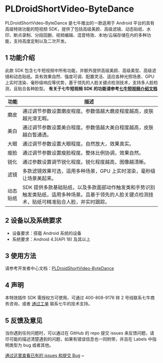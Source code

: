 # PLDroidShortVideo-ByteDance

PLDroidShortVideo-ByteDance 是七牛推出的一款适用于 Android 平台的具有高级特效功能的短视频 SDK，提供了包括高级美颜、高级滤镜、动态贴纸、水印、断点录制、分段回删、视频编辑、混音特效、本地/云端存储在内的多种功能，支持高度定制以及二次开发。

## 1 功能介绍

此款 SDK 包含七牛短视频中所有功能，并额外提供高级美颜、高级美型、高级滤镜和动态贴纸。具有效果自然、强度可调、配置灵活、适应各种光照场景、GPU 上实时渲染、毫秒级响应等优势，基于领先的人脸关键点检测技术，支持多人脸检测，且贴合各种脸型。
**有关于七牛短视频 SDK 的功能请参考[七牛短视频介绍文档](https://developer.qiniu.com/pili/sdk/3734/android-short-video-sdk)**

|     功能    |      描述      |  
| ---------- | --------------- |
|  磨皮  | 通过调节参数设置磨皮程度。参数值越大磨皮程度越高，皮肤越光滑无暇。|
|  美白  | 通过调节参数设置美白程度。参数值越大美白程度越高，皮肤越白皙通透。|
|  大眼  | 通过调节参数设置大眼程度。自然放大，效果真实。|
|  瘦脸  | 通过调节参数设置瘦脸程度。整体比例协调，效果自然。|
|  锐化  | 通过参数设置调节锐化程度。锐化程度越高，图像越清晰。|
|  滤镜  | 多款滤镜效果可选，适用多种场景，GPU 上实时渲染，毫秒级让场景美起来。|
|动态贴纸 | SDK 提供多款基础贴纸，以及多款面部动作触发类和手势识别触发类贴纸，适用多种场景。且基于领先的人脸关键点检测技术，贴纸可精准贴合人脸，并实时跟踪。|

## 2 设备以及系统要求

- 设备要求：搭载 Android 系统的设备
- 系统要求：Android 4.3(API 18) 及其以上

## 3 使用方法

请参考开发者中心文档：[PLDroidShortVideo-ByteDance](https://github.com/pili-engineering/PLDroidShortVideo-ByteDance/docs/PLDroidShortVideo-ByteDance.md)

## 4 声明

本特效插件 SDK 需授权方可使用，可通过 400-808-9176 转 2 号线联系七牛商务咨询，或者 [通过工单](https://support.qiniu.com/?ref=developer.qiniu.com) 联系七牛的技术支持。

## 5 反馈及意见

当你遇到任何问题时，可以通过在 GitHub 的 repo 提交 issues 来反馈问题，请尽可能的描述清楚遇到的问题，如果有错误信息也一同附带，并且在 Labels 中指明类型为 bug 或者其他。

[通过这里查看已有的 issues 和提交 Bug](https://github.com/pili-engineering/PLDroidShortVideo-ByteDance/issues)
~